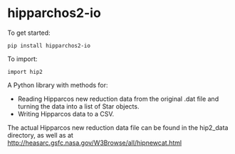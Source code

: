 hipparchos2-io
===============


To get started:

    pip install hipparchos2-io


To import:

    import hip2


A Python library with methods for:
* Reading Hipparcos new reduction data from the original .dat file and turning the data into a list of Star objects.
* Writing Hipparcos data to a CSV.
 
The actual Hipparcos new reduction data file can be found in the hip2_data directory, as well as at http://heasarc.gsfc.nasa.gov/W3Browse/all/hipnewcat.html
